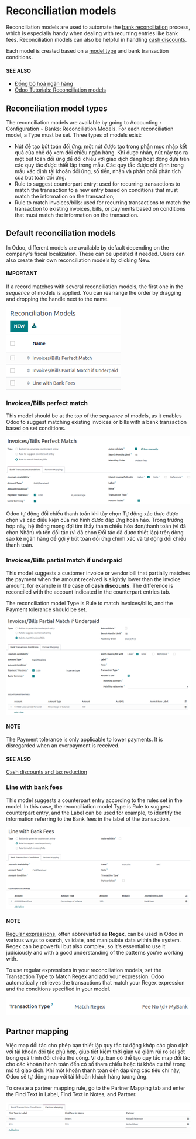 # Reconciliation models

Reconciliation models are used to automate the [bank reconciliation](reconciliation.md) process,
which is especially handy when dealing with recurring entries like bank fees. Reconciliation models
can also be helpful in handling [cash discounts](../customer_invoices/cash_discounts.md).

Each model is created based on a [model type](#models-type) and bank transaction
conditions.

#### SEE ALSO
- [Đồng bộ hoá ngân hàng](bank_synchronization.md)
- [Odoo Tutorials: Reconciliation models](https://www.odoo.com/slides/slide/reconciliation-models-1841?fullscreen=1)

<a id="models-type"></a>

## Reconciliation model types

The reconciliation models are available by going to Accounting ‣ Configuration
‣ Banks: Reconciliation Models. For each reconciliation model, a Type must be set.
Three types of models exist:

- Nút để tạo bút toán đối ứng: một nút được tạo trong phần mục nhập kết quả của chế độ xem đối chiếu ngân hàng. Khi được nhấn, nút này tạo ra một bút toán đối ứng để đối chiếu với giao dịch đang hoạt động dựa trên các quy tắc được thiết lập trong mẫu. Các quy tắc được chỉ định trong mẫu xác định tài khoản đối ứng, số tiền, nhãn và phân phối phân tích của bút toán đối ứng.
- Rule to suggest counterpart entry: used for recurring transactions to match the
  transaction to a new entry based on conditions that must match the information on the transaction;
- Rule to match invoices/bills: used for recurring transactions to match the transaction
  to existing invoices, bills, or payments based on conditions that must match the information on
  the transaction.

## Default reconciliation models

In Odoo, different models are available by default depending on the company's fiscal localization.
These can be updated if needed. Users can also create their own reconciliation models by clicking
New.

#### IMPORTANT
If a record matches with several reconciliation models, the first one in the *sequence* of models
is applied. You can rearrange the order by dragging and dropping the handle next to the name.

![Rearrange the sequence of models in the list view.](../../../../.gitbook/assets/list-view.png)

### Invoices/Bills perfect match

This model should be at the top of the *sequence* of models, as it enables Odoo to suggest matching
existing invoices or bills with a bank transaction based on set conditions.

![Set rules to trigger the reconciliation.](../../../../.gitbook/assets/invoices-bills-perfect-match.png)

Odoo tự động đối chiếu thanh toán khi tùy chọn Tự động xác thực được chọn và các điều kiện của mô hình được đáp ứng hoàn hảo. Trong trường hợp này, hệ thống mong đợi tìm thấy tham chiếu hóa đơn/thanh toán (vì đã chọn Nhãn) và tên đối tác (vì đã chọn Đối tác đã được thiết lập) trên dòng sao kê ngân hàng để gợi ý bút toán đối ứng chính xác và tự động đối chiếu thanh toán.

### Invoices/Bills partial match if underpaid

This model suggests a customer invoice or vendor bill that partially matches the payment when the
amount received is slightly lower than the invoice amount, for example in the case of
**cash discounts**. The difference is reconciled with the account indicated in the
counterpart entries tab.

The reconciliation model Type is Rule to match invoices/bills, and the
Payment tolerance should be set.

![Set rules to trigger the reconciliation.](../../../../.gitbook/assets/partial-match.png)

#### NOTE
The Payment tolerance is only applicable to lower payments. It is disregarded when an
overpayment is received.

#### SEE ALSO
[Cash discounts and tax reduction](../customer_invoices/cash_discounts.md)

### Line with bank fees

This model suggests a counterpart entry according to the rules set in the model. In this case, the
reconciliation model Type is Rule to suggest counterpart entry, and the
Label can be used for example, to identify the information referring to the
Bank fees in the label of the transaction.

![Set rules to trigger the reconciliation.](../../../../.gitbook/assets/bank-fees.png)

#### NOTE
[Regular expressions](https://regexone.com/), often abbreviated as **Regex**, can be used in
Odoo in various ways to search, validate, and manipulate data within the system. Regex can be
powerful but also complex, so it's essential to use it judiciously and with a good understanding
of the patterns you're working with.

To use regular expressions in your reconciliation models, set the Transaction Type
to Match Regex and add your expression. Odoo automatically retrieves the
transactions that match your Regex expression and the conditions specified in your model.

![Using Regex in Odoo](../../../../.gitbook/assets/regex.png)

## Partner mapping

Việc map đối tác cho phép bạn thiết lập quy tắc tự động khớp các giao dịch với tài khoản đối tác phù hợp, giúp tiết kiệm thời gian và giảm rủi ro sai sót trong quá trình đối chiếu thủ công. Ví dụ, bạn có thể tạo quy tắc map đối tác cho các khoản thanh toán đến có số tham chiếu hoặc từ khóa cụ thể trong mô tả giao dịch. Khi một khoản thanh toán đến đáp ứng các tiêu chí này, Odoo sẽ tự động map với tài khoản khách hàng tương ứng.

To create a partner mapping rule, go to the Partner Mapping tab and enter the
Find Text in Label, Find Text in Notes, and Partner.

![defining partner mapping](../../../../.gitbook/assets/partner-mapping.png)
